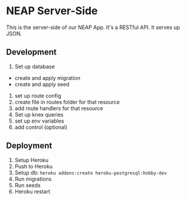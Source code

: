 # NEAP Server-Side

This is the server-side of our NEAP App. It's a RESTful API. It serves up JSON.

## Development

1. Set up database
  - create and apply migration
  - create and apply seed
1. set up route config
1. create file in routes folder for that resource
1. add route handlers for that resource
1. Set up knex queries
1. set up env variables
1. add control (optional)

## Deployment

1. Setup Heroku
1. Push to Heroku
1. Setup db: `heroku addons:create heroku-postgresql:hobby-dev`
1. Run migrations
1. Run seeds
1. Heroku restart
